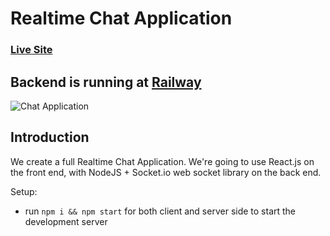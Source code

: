# Realtime Chat Application

### [Live Site](https://chatspace2.netlify.app/)

## Backend is running at [Railway](https://chat-space2-production.up.railway.app/)

![Chat Application](https://i.ytimg.com/vi/ZwFA3YMfkoc/maxresdefault.jpg)

## Introduction

We create a full Realtime Chat Application. We're going to use  React.js on the front end, with NodeJS + Socket.io web socket library on the back end. 

Setup:
- run ```npm i && npm start``` for both client and server side to start the development server
